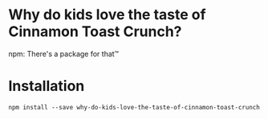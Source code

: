 # Why do kids love the taste of Cinnamon Toast Crunch?

npm: There's a package for that&trade;

# Installation

```
npm install --save why-do-kids-love-the-taste-of-cinnamon-toast-crunch
```
